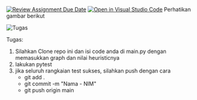 [![Review Assignment Due Date](https://classroom.github.com/assets/deadline-readme-button-22041afd0340ce965d47ae6ef1cefeee28c7c493a6346c4f15d667ab976d596c.svg)](https://classroom.github.com/a/ALzOCyRi)
[![Open in Visual Studio Code](https://classroom.github.com/assets/open-in-vscode-2e0aaae1b6195c2367325f4f02e2d04e9abb55f0b24a779b69b11b9e10269abc.svg)](https://classroom.github.com/online_ide?assignment_repo_id=16105970&assignment_repo_type=AssignmentRepo)
Perhatikan gambar berikut

![Tugas](assets/task.png)


Tugas:
1. Silahkan Clone repo ini dan isi code anda di main.py dengan memasukkan graph dan nilai heuristicnya
2. lakukan pytest
3. jika seluruh rangkaian test sukses, silahkan push dengan cara
    - git add .
    - git commit -m "Nama - NIM"
    - git push origin main